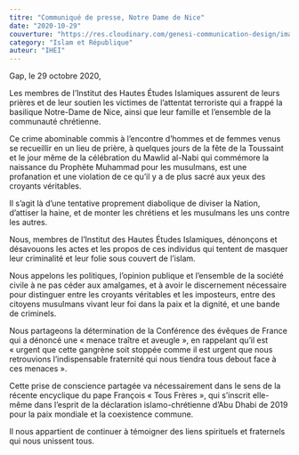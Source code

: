 ```yaml
---
titre: "Communiqué de presse, Notre Dame de Nice"
date: "2020-10-29"
couverture: "https://res.cloudinary.com/genesi-communication-design/image/upload/v1606295913/ihei/couvertures/1200px-Notre_Dame__113432119_cyidmg.jpg"
category: "Islam et République"
auteur: "IHEI"
---
```


Gap, le 29 octobre 2020,

Les membres de l’Institut des Hautes Études Islamiques assurent de leurs prières et de leur soutien les victimes de l’attentat terroriste qui a frappé la basilique Notre-Dame de Nice, ainsi que leur famille et l’ensemble de la communauté chrétienne.

Ce crime abominable commis à l’encontre d’hommes et de femmes venus se recueillir en un lieu de prière, à quelques jours de la fête de la Toussaint et le jour même de la célébration du Mawlid al-Nabi qui commémore la naissance du Prophète Muhammad pour les musulmans, est une profanation et une violation de ce qu’il y a de plus sacré aux yeux des croyants véritables.

Il s’agit là d’une tentative proprement diabolique de diviser la Nation, d’attiser la haine, et de monter les chrétiens et les musulmans les uns contre les autres.

Nous, membres de l’Institut des Hautes Études Islamiques, dénonçons et désavouons les actes et les propos de ces individus qui tentent de masquer leur criminalité et leur folie sous couvert de l’islam.

Nous appelons les politiques, l’opinion publique et l’ensemble de la société civile à ne pas céder aux amalgames, et à avoir le discernement nécessaire pour distinguer entre les croyants véritables et les imposteurs, entre des citoyens musulmans vivant leur foi dans la paix et la dignité, et une bande de criminels.

Nous partageons la détermination de la Conférence des évêques de France qui a dénoncé une «&nbsp;menace traître et aveugle&nbsp;», en rappelant qu’il est «&nbsp;urgent que cette gangrène soit stoppée comme il est urgent que nous retrouvions l’indispensable fraternité qui nous tiendra tous debout face à ces menaces&nbsp;».

Cette prise de conscience partagée va nécessairement dans le sens de la récente encyclique du pape François «&nbsp;Tous Frères&nbsp;», qui s’inscrit elle-même dans l’esprit de la déclaration islamo-chrétienne d’Abu Dhabi de 2019 pour la paix mondiale et la coexistence commune.

Il nous appartient de continuer à témoigner des liens spirituels et fraternels qui nous unissent tous.